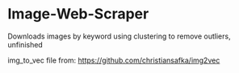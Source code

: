 # Image-Web-Scraper
Downloads images by keyword using clustering to remove outliers, unfinished

img_to_vec file from: https://github.com/christiansafka/img2vec
